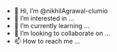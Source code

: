 - 👋 Hi, I’m @nikhilAgrawal-clumio
- 👀 I’m interested in ...
- 🌱 I’m currently learning ...
- 💞️ I’m looking to collaborate on ...
- 📫 How to reach me ...

<!---
nikhilAgrawal-clumio/nikhilAgrawal-clumio is a ✨ special ✨ repository because its `README.md` (this file) appears on your GitHub profile.
You can click the Preview link to take a look at your changes.
--->
